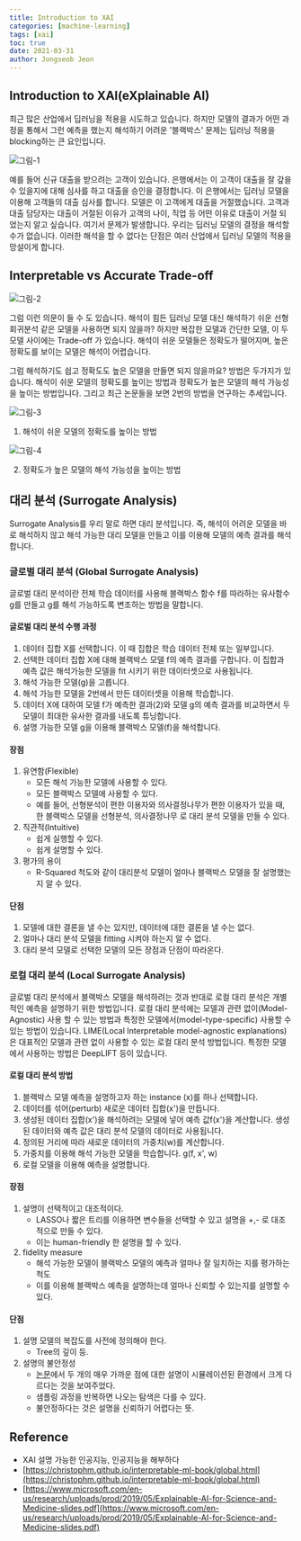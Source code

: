 ```yaml
---
title: Introduction to XAI
categories: [machine-learning]
tags: [xai]
toc: true
date: 2021-03-31
author: Jongseob Jeon
---
```



## Introduction to XAI(eXplainable AI)

최근 많은 산업에서 딥러닝을 적용을 시도하고 있습니다. 하지만 모델의 결과가 어떤 과정을 통해서 그런 예측을 했는지 해석하기 어려운 '블랙박스' 문제는 딥러닝 적용을 blocking하는 큰 요인입니다.

![그림-1](/imgs/xai/xai-1.png)

예를 들어 신규 대출을 받으려는 고객이 있습니다. 은행에서는 이 고객이 대출을 잘 갚을 수 있을지에 대해 심사를 하고 대출을 승인을 결정합니다. 이 은행에서는 딥러닝 모델을 이용해 고객들의 대출 심사를 합니다. 모델은 이 고객에게 대출을 거절했습니다. 고객과 대출 담당자는 대출이 거절된 이유가 고객의 나이, 직업 등 어떤 이유로 대출이 거절 되었는지 알고 싶습니다. 여기서 문제가 발생합니다. 우리는 딥러닝 모델의 결정을 해석할 수가 없습니다. 이러한 해석을 할 수 없다는 단점은 여러 산업에서 딥러닝 모델의 적용을 망설이게 합니다.

## Interpretable vs Accurate Trade-off
![그림-2](/imgs/xai/xai-2.png)

그럼 이런 의문이 들 수 도 있습니다. 해석이 힘든 딥러닝 모델 대신 해석하기 쉬운 선형회귀분석 같은 모델을 사용하면 되지 않을까? 하지만 복잡한 모델과 간단한 모델, 이  두 모델 사이에는 Trade-off 가 있습니다. 해석이 쉬운 모델들은 정확도가 떨어지며, 높은 정확도를 보이는 모델은 해석이 어렵습니다. 

그럼 해석하기도 쉽고 정확도도 높은 모델을 만들면 되지 않을까요? 방법은 두가지가 있습니다. 해석이 쉬운 모델의 정확도를 높이는 방법과 정확도가 높은 모델의 해석 가능성을 높이는 방법입니다. 그리고 최근 논문들을 보면 2번의 방법을 연구하는 추세입니다.

![그림-3](/imgs/xai/xai-3.png)

1. 해석이 쉬운 모델의 정확도를 높이는 방법

![그림-4](/imgs/xai/xai-4.png)

2. 정확도가 높은 모델의 해석 가능성을 높이는 방법

## 대리 분석 (Surrogate Analysis)
Surrogate Analysis를 우리 말로 하면 대리 분석입니다. 즉, 해석이 어려운 모델을 바로 해석하지 않고 해석 가능한 대리 모델을 만들고 이를 이용해 모델의 예측 결과를 해석합니다.

### 글로벌 대리 분석 (Global Surrogate Analysis)
글로벌 대리 분석이란 전체 학습 데이터를 사용해 블랙박스 함수 f를 따라하는 유사함수 g를 만들고 g를 해석 가능하도록 변조하는 방법을 말합니다.

#### 글로벌 대리 분석 수행 과정
1. 데이터 집합 X를 선택합니다. 이 때 집합은 학습 데이터 전체 또는 일부입니다.
2. 선택한 데이터 집합 X에 대해 블랙박스 모델 f의 예측 결과를 구합니다. 이 집합과 예측 값은 해석가능한 모델을 fit 시키기 위한 데이터셋으로 사용됩니다.
3. 해석 가능한 모델(g)을 고릅니다. 
4. 해석 가능한 모델을 2번에서 만든 데이터셋을 이용해 학습합니다.
5. 데이터 X에 대하여 모델 f가 예측한 결과(2)와 모델 g의 예측 결과를 비교하면서 두 모델이 최대한 유사한 결과를 내도록 튜닝합니다.
6. 설명 가능한 모델 g을 이용해 블랙박스 모델(f)을 해석합니다.


#### 장점
1. 유연함(Flexible)
    - 모든 해석 가능한 모델에 사용할 수 있다.
    - 모든 블랙박스 모델에 사용할 수 있다.
    - 예를 들어, 선형분석이 편한 이용자와 의사결정나무가 편한 이용자가 있을 때, 한 블랙박스 모델을 선형분석, 의사결정나무 로 대리 분석 모델을 만들 수 있다.
2. 직관적(Intuitive)
    - 쉽게 실행할 수 있다.
    - 쉽게 설명할 수 있다.
3. 평가의 용이
    - R-Squared 척도와 같이 대리분석 모델이 얼마나 블랙박스 모델을 잘 설명했는지 알 수 있다.

#### 단점
1. 모델에 대한 결론을 낼 수는 있지만, 데이터에 대한 결론을 낼 수는 없다.
2. 얼마나 대리 분석 모델을 fitting 시켜야 하는지 알 수 없다.
3. 대리 분석 모델로 선택한 모델의 모든 장점과 단점이 따라온다.

### 로컬 대리 분석 (Local Surrogate Analysis)
글로벌 대리 분석에서 블랙박스 모델을 해석하려는 것과 반대로 로컬 대리 분석은 개별적인 예측을 설명하기 위한 방법입니다. 로컬 대리 분석에는 모델과 관련 없이(Model-Agnostic) 사용 할 수 있는 방법과 특정한 모델에서(model-type-specific) 사용할 수 있는 방법이 있습니다. LIME(Local Interpretable model-agnostic explanations)은 대표적인 모델과 관련 없이 사용할 수 있는 로컬 대리 분석 방법입니다. 특정한 모델에서 사용하는 방법은 DeepLIFT 등이 있습니다.

#### 로컬 대리 분석 방법
1. 블랙박스 모델 예측을 설명하고자 하는 instance (x)를 하나 선택합니다.
2. 데이터를 섞어(perturb) 새로운 데이터 집합(x')을  만듭니다.
3. 생성된 데이터 집합(x')을 해석하려는 모델에 넣어 예측 값f(x')을 계산합니다. 생성된 데이터와 예측 값은 대리 분석 모델의 데이터로 사용됩니다.
4. 정의된 거리에 따라 새로운 데이터의 가중치(w)를 계산합니다.
5. 가중치를 이용해 해석 가능한 모델을 학습합니다. g(f, x', w)
6. 로컬 모델을 이용해 예측을 설명합니다.

#### 장점

1. 설명이 선택적이고 대조적이다.
    - LASSO나 짧은 트리를 이용하면 변수들을 선택할 수 있고 설명을 +,- 로 대조적으로 만들 수 있다.
    - 이는 human-friendly 한 설명을 할 수 있다.
2. fidelity measure
    - 해석 가능한 모델이 블랙박스 모델의 예측과 얼마나 잘 일치하는 지를 평가하는 척도
    - 이를 이용해 블랙박스 예측을 설명하는데 얼마나 신뢰할 수 있는지를 설명할 수 있다.

#### 단점
1. 설명 모델의 복잡도를 사전에 정의해야 한다.
    - Tree의 깊이 등.
2. 설명의 불안정성
    - [논문](https://arxiv.org/pdf/1806.08049.pdf)에서 두 개의 매우 가까운 점에 대한 설명이 시뮬레이션된 환경에서 크게 다르다는 것을 보여주었다.
    - 샘플링 과정을 반복하면 나오는 탐색은 다를 수 있다.
    - 불안정하다는 것은 설명을 신뢰하기 어렵다는 뜻.

## Reference
- XAI 설명 가능한 인공지능, 인공지능을 해부하다
- [https://christophm.github.io/interpretable-ml-book/global.html](https://christophm.github.io/interpretable-ml-book/global.html)
- [https://www.microsoft.com/en-us/research/uploads/prod/2019/05/Explainable-AI-for-Science-and-Medicine-slides.pdf](https://www.microsoft.com/en-us/research/uploads/prod/2019/05/Explainable-AI-for-Science-and-Medicine-slides.pdf)